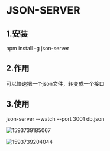 # JSON-SERVER

## 1.安装

npm install -g json-server

## 2.作用

可以快速把一个json文件，转变成一个接口

## 3.使用

json-server --watch --port 3001 db.json

![1593739185067](C:\Users\ADMINI~1\AppData\Local\Temp\1593739185067.png)

![1593739204044](C:\Users\ADMINI~1\AppData\Local\Temp\1593739204044.png)